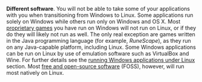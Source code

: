 **Different software**. You will not be able to take some of your applications with you when transitioning from Windows to Linux. Some applications run solely on Windows while others run only on Windows and OS X. Most [proprietary games](/glossary/#proprietary-software) you have run on Windows will not run on Linux, or if they do they will likely not run as well. The only real exception are games written in the Java programming language (for example, *RuneScape*), as they run on any Java-capable platform, including Linux. Some Windows applications can be run on Linux by use of emulation software such as VirtualBox and Wine. For further details see the [running Windows applications under Linux](#running-windows-apps) section. Most [free and open-source software](/glossary/#free-and-open-source-software) (FOSS), however, will run most natively on Linux.
